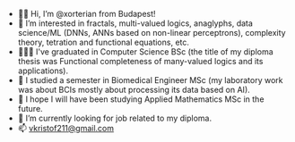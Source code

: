 - 👋🏻 Hi, I’m @xorterian from Budapest!
- 👀 I’m interested in fractals, multi-valued logics, anaglyphs, data science/ML (DNNs, ANNs based on non-linear perceptrons), complexity theory, tetration and functional equations, etc.
- 👨🏻‍🎓 I've graduated in Computer Science BSc (the title of my diploma thesis was Functional completeness of many-valued logics and its applications).
- 🧠 I studied a semester in Biomedical Engineer MSc (my laboratory work was about BCIs mostly about processing its data based on AI).
- 🧮 I hope I will have been studying Applied Mathematics MSc in the future.
- 🌱 I’m currently looking for job related to my diploma.
- 📫 vkristof211@gmail.com

<!---
Neo-pythagorean is a ✨ special ✨ repository because its `README.md` (this file) appears on your GitHub profile.
You can click the Preview link to take a look at your changes.
--->
